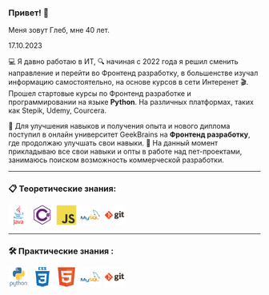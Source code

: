 ### Привет! 👋

Меня зовут Глеб, мне 40 лет.

17.10.2023

:computer: Я давно работаю в ИТ, :mag: начиная с 2022 года я решил сменить направление и перейти во Фронтенд разработку, в большенстве изучал информацию самостоятельно, на основе курсов в сети Интеренет :clapper:. Прошел стартовые курсы по Фронтенд разработке и программировании на языке **Python**. На различных платформах, таких как Stepik, Udemy, Courcera.

:key: Для улучшения навыков и получения опыта и нового диплома поступил в онлайн университет GeekBrains на **Фронтенд разработку**, где продолжаю улучшать свои навыки. 
:briefcase: На данный момент прикладываю все свои навыки и опты в работе над пет-проектами, занимаюсь поиском возможность коммерческой разработки.

<hr>

### :clipboard: Теоретические знания:
<div>
  <img src="https://github.com/devicons/devicon/blob/master/icons/java/java-original-wordmark.svg" title="Java" alt="Java" width="40" height="40"/>&nbsp;
  <img src="https://github.com/devicons/devicon/blob/master/icons/csharp/csharp-line.svg" title="C#" alt="C#" width="40" height="40"/>&nbsp;
  <img src="https://github.com/devicons/devicon/blob/master/icons/javascript/javascript-original.svg" title="JavaScript" alt="JavaScript" width="40" height="40"/>&nbsp;
  <img src="https://github.com/devicons/devicon/blob/master/icons/mysql/mysql-original-wordmark.svg" title="MySQL"  alt="MySQL" width="40" height="40"/>&nbsp;
  <img src="https://github.com/devicons/devicon/blob/master/icons/git/git-original-wordmark.svg" title="Git" **alt="Git" width="40" height="40"/>
</div>

---

### :hammer_and_wrench: Практические знания :
<div>
  <img src="https://github.com/devicons/devicon/blob/master/icons/python/python-original-wordmark.svg"  title="Python" alt="Python" width="40" height="40"/>&nbsp;
  <img src="https://github.com/devicons/devicon/blob/master/icons/css3/css3-plain-wordmark.svg"  title="CSS3" alt="CSS" width="40" height="40"/>&nbsp;
  <img src="https://github.com/devicons/devicon/blob/master/icons/html5/html5-original.svg" title="HTML5" alt="HTML" width="40" height="40"/>&nbsp;
  <img src="https://github.com/devicons/devicon/blob/master/icons/mysql/mysql-original-wordmark.svg" title="MySQL"  alt="MySQL" width="40" height="40"/>&nbsp;
  <img src="https://github.com/devicons/devicon/blob/master/icons/git/git-original-wordmark.svg" title="Git" **alt="Git" width="40" height="40"/>
</div>

<!--
**gleb-erokhin/gleb-erokhin** is a ✨ _special_ ✨ repository because its `README.md` (this file) appears on your GitHub profile.

Here are some ideas to get you started:

- 🔭 I’m currently working on ...
- 🌱 I’m currently learning ...
- 👯 I’m looking to collaborate on ...
- 🤔 I’m looking for help with ...
- 💬 Ask me about ...
- 📫 How to reach me: ...
- 😄 Pronouns: ...
- ⚡ Fun fact: ...
-->
